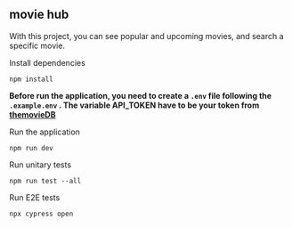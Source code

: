 ## movie hub

With this project, you can see popular and upcoming movies, and search a specific movie.

Install dependencies
```
npm install
```


**Before run the application, you need to create a ``.env`` file following the ``.example.env`` . The variable API_TOKEN have to be your token from [themovieDB](https://www.themoviedb.org/)**


Run the application
```
npm run dev
```

Run unitary tests
```
npm run test --all
```

Run E2E tests
```
npx cypress open
```
